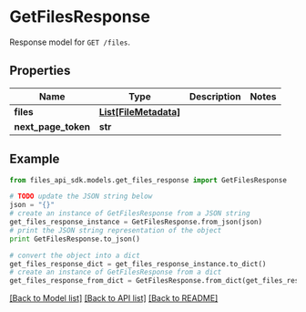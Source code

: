 # GetFilesResponse

Response model for `GET /files`.

## Properties
Name | Type | Description | Notes
------------ | ------------- | ------------- | -------------
**files** | [**List[FileMetadata]**](FileMetadata.md) |  | 
**next_page_token** | **str** |  | 

## Example

```python
from files_api_sdk.models.get_files_response import GetFilesResponse

# TODO update the JSON string below
json = "{}"
# create an instance of GetFilesResponse from a JSON string
get_files_response_instance = GetFilesResponse.from_json(json)
# print the JSON string representation of the object
print GetFilesResponse.to_json()

# convert the object into a dict
get_files_response_dict = get_files_response_instance.to_dict()
# create an instance of GetFilesResponse from a dict
get_files_response_from_dict = GetFilesResponse.from_dict(get_files_response_dict)
```
[[Back to Model list]](../README.md#documentation-for-models) [[Back to API list]](../README.md#documentation-for-api-endpoints) [[Back to README]](../README.md)



